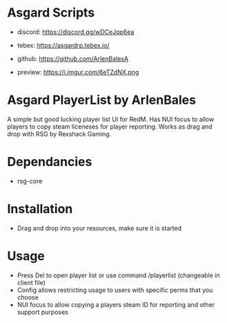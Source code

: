 # Asgard Scripts
- discord: https://discord.gg/wDCeJqp6ea
- tebex: https://asgardrp.tebex.io/
- github: https://github.com/ArlenBalesA

- preview: https://i.imgur.com/6eTZdNX.png

# Asgard PlayerList by ArlenBales
A simple but good lucking player list UI for RedM. Has NUI focus to allow players to copy steam liceneses for player reporting. Works as drag and drop with RSG by Rexshack Gaming.

# Dependancies
- rsg-core

# Installation
- Drag and drop into your resources, make sure it is started

# Usage
- Press Del to open player list or use command /playerlist (changeable in client file)
- Config allows restricting usage to users with specific perms that you choose
- NUI focus to allow copying a players steam ID for reporting and other support purposes
